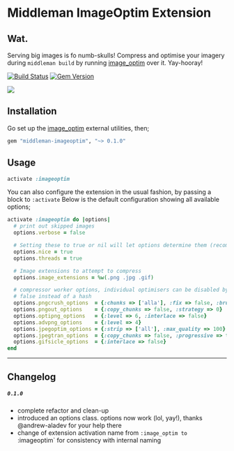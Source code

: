 # Middleman ImageOptim Extension

## Wat.

Serving big images is fo numb-skulls! Compress and optimise your imagery during `middleman build` by running [image_optim](https://github.com/toy/image_optim) over it. Yay-hooray!

[![Build Status](https://travis-ci.org/plasticine/middleman-imageoptim.png?branch=master)](https://travis-ci.org/plasticine/middleman-imageoptim)
[![Gem Version](https://badge.fury.io/rb/middleman-imageoptim.png)](http://badge.fury.io/rb/middleman-imageoptim)

![](http://cl.ly/image/0h0b330F2p3C/Terminal%20%E2%80%94%20zsh%20%E2%80%94%20109%C3%9712.png)

## Installation

Go set up the [image_optim](https://github.com/toy/image_optim) external utilities, then;

```ruby
gem "middleman-imageoptim", "~> 0.1.0"
```

## Usage

```ruby
activate :imageoptim
```

You can also configure the extension in the usual fashion, by passing a block to `:activate`
Below is the default configuration showing all available options;

```ruby
activate :imageoptim do |options|
  # print out skipped images
  options.verbose = false

  # Setting these to true or nil will let options determine them (recommended)
  options.nice = true
  options.threads = true

  # Image extensions to attempt to compress
  options.image_extensions = %w(.png .jpg .gif)

  # compressor worker options, individual optimisers can be disabled by passing
  # false instead of a hash
  options.pngcrush_options  = {:chunks => ['alla'], :fix => false, :brute => false}
  options.pngout_options    = {:copy_chunks => false, :strategy => 0}
  options.optipng_options   = {:level => 6, :interlace => false}
  options.advpng_options    = {:level => 4}
  options.jpegoptim_options = {:strip => ['all'], :max_quality => 100}
  options.jpegtran_options  = {:copy_chunks => false, :progressive => true, :jpegrescan => true}
  options.gifsicle_options  = {:interlace => false}
end
```

***

## Changelog

##### `0.1.0`
- complete refactor and clean-up
- introduced an options class. options now work (lol, yay!), thanks @andrew-aladev for your help there
- change of extension activation name from `:image_optim to `:imageoptim` for consistency with internal naming
